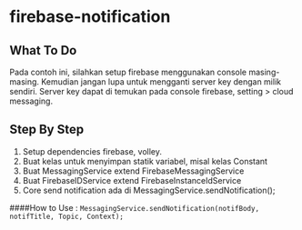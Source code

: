 # firebase-notification

## What To Do ##

Pada contoh ini, silahkan setup firebase menggunakan console masing-masing. Kemudian jangan lupa untuk mengganti server key dengan milik sendiri. Server key dapat di temukan pada console firebase, setting > cloud messaging.

## Step By Step ##

1. Setup dependencies firebase, volley.
2. Buat kelas untuk menyimpan statik variabel, misal kelas Constant
3. Buat MessagingService extend FirebaseMessagingService
4. Buat FirebaseIDService extend FirebaseInstanceIdService
5. Core send notification ada di MessagingService.sendNotification();

####How to Use :
`MessagingService.sendNotification(notifBody, notifTitle, Topic, Context);`

